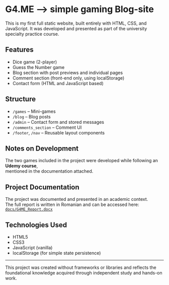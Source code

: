 # G4.ME –> simple gaming Blog-site
This is my first full static website, built entirely with HTML, CSS, and JavaScript. It was developed and presented as part of the university specialty practice course.

## Features

- Dice game (2-player)
- Guess the Number game
- Blog section with post previews and individual pages
- Comment section (front-end only, using localStorage)
- Contact form (HTML and JavaScript based)

## Structure

- `/games` – Mini-games
- `/blog` – Blog posts
- `/admin` – Contact form and stored messages
- `/comments_section` – Comment UI
- `/footer`, `/nav` – Reusable layout components

## Notes on Development

The two games included in the project were developed while following an **Udemy course**,  
mentioned in the documentation attached.

## Project Documentation

The project was documented and presented in an academic context.  
The full report is written in Romanian and can be accessed here:  
[`docs/G4ME_Report.docx`](./docs/PROIECT.docx)

## Technologies Used

- HTML5
- CSS3
- JavaScript (vanilla)
- localStorage (for simple state persistence)

---

This project was created without frameworks or libraries and reflects the foundational knowledge acquired through independent study and hands-on work.
